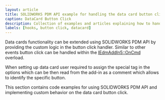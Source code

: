 ```yaml
---
layout: article
title: SOLIDWORKS PDM API example for handling the data card button click
caption: DataCard Button Click
description: Collection of examples and articles explaining how to handle the button click on data card using SOLIDWORKS PDM Professional API
labels: [hooks, button click, datacard]
---
```

Data cards functionality can be extended using SOLIDWORKS PDM API by providing the custom logic in the button click handler. Similar to other events button click can be handled within the [IEdmAddIn5::OnCmd](http://help.solidworks.com/2018/english/api/epdmapi/epdm.interop.epdm~epdm.interop.epdm.iedmaddin5~oncmd.html) overload.

When setting up data card user required to assign the special tag in the options which can be then read from the add-in as a comment which allows to identify the specific button.

This section contains code examples for using SOLIDWORKS PDM API and implementing custom behavior on the data card button click.